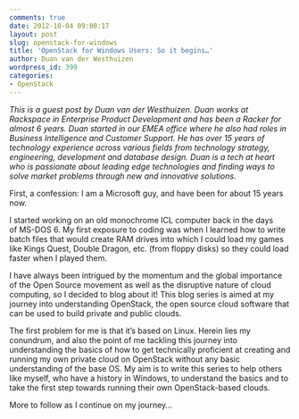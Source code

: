 ```yaml
---
comments: true
date: 2012-10-04 09:00:17
layout: post
slug: openstack-for-windows
title: 'OpenStack for Windows Users: So it begins…'
author: Duan van der Westhuizen
wordpress_id: 399
categories:
- OpenStack
---
```


_This is a guest post by Duan van der Westhuizen. Duan works at Rackspace in Enterprise Product Development and has been a Racker for almost 6 years. Duan started in our EMEA office where he also had roles in Business Intelligence and Customer Support. He has over 15 years of technology experience across various fields from technology strategy, engineering, development and database design. Duan is a tech at heart who is passionate about leading edge technologies and finding ways to solve market problems through new and innovative solutions._

First, a confession: I am a Microsoft guy, and have been for about 15 years now.

I started working on an old monochrome ICL computer back in the days of MS-DOS 6. My first exposure to coding was when I learned how to write batch files that would create RAM drives into which I could load my games like Kings Quest, Double Dragon, etc. (from floppy disks) so they could load faster when I played them.

I have always been intrigued by the momentum and the global importance of the Open Source movement as well as the disruptive nature of cloud computing, so I decided to blog about it! This blog series is aimed at my journey into understanding OpenStack, the open source cloud software that can be used to build private and public clouds.

The first problem for me is that it’s based on Linux. Herein lies my conundrum, and also the point of me tackling this journey into understanding the basics of how to get technically proficient at creating and running my own private cloud on OpenStack without any basic understanding of the base OS. My aim is to write this series to help others like myself, who have a history in Windows, to understand the basics and to take the first step towards running their own OpenStack-based clouds.

More to follow as I continue on my journey…
